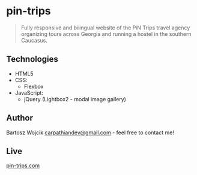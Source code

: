 # pin-trips
> Fully responsive and bilingual website of the PiN Trips travel agency organizing tours across Georgia and running a hostel in the southern Caucasus.

## Technologies
* HTML5
* CSS:
  - Flexbox
* JavaScript:
  - jQuery (Lightbox2 - modal image gallery)
  
## Author
Bartosz Wojcik carpathiandev@gmail.com - feel free to contact me!

## Live
[pin-trips.com](https://pin-trips.com)
  
 

  
